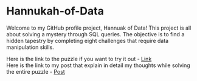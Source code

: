 # Hannukah-of-Data
Welcome to my GitHub profile project, Hannuak of Data! This project is all about solving a mystery through SQL queries. The objective is to find a hidden tapestry by completing eight challenges that require data manipulation skills.

Here is the link to the puzzle if you want to try it out - [Link](https://hanukkah.bluebird.sh/about/)    
Here is the link to my post that explain in detail my thoughts while solving the entire puzzle - [Post]()
